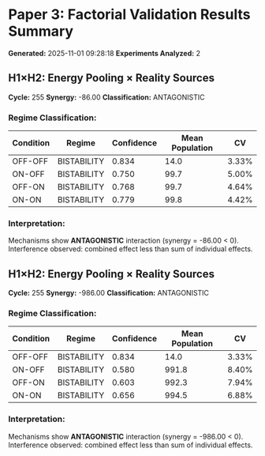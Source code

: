 # Paper 3: Factorial Validation Results Summary

**Generated:** 2025-11-01 09:28:18
**Experiments Analyzed:** 2

## H1×H2: Energy Pooling × Reality Sources

**Cycle:** 255
**Synergy:** -86.00
**Classification:** ANTAGONISTIC

### Regime Classification:

| Condition | Regime | Confidence | Mean Population | CV |
|-----------|--------|------------|-----------------|-----|
| OFF-OFF | BISTABILITY | 0.834 | 14.0 | 3.33% |
| ON-OFF | BISTABILITY | 0.750 | 99.7 | 5.00% |
| OFF-ON | BISTABILITY | 0.768 | 99.7 | 4.64% |
| ON-ON | BISTABILITY | 0.779 | 99.8 | 4.42% |

### Interpretation:

Mechanisms show **ANTAGONISTIC** interaction (synergy = -86.00 < 0). Interference observed: combined effect less than sum of individual effects.

## H1×H2: Energy Pooling × Reality Sources

**Cycle:** 255
**Synergy:** -986.00
**Classification:** ANTAGONISTIC

### Regime Classification:

| Condition | Regime | Confidence | Mean Population | CV |
|-----------|--------|------------|-----------------|-----|
| OFF-OFF | BISTABILITY | 0.834 | 14.0 | 3.33% |
| ON-OFF | BISTABILITY | 0.580 | 991.8 | 8.40% |
| OFF-ON | BISTABILITY | 0.603 | 992.3 | 7.94% |
| ON-ON | BISTABILITY | 0.656 | 994.5 | 6.88% |

### Interpretation:

Mechanisms show **ANTAGONISTIC** interaction (synergy = -986.00 < 0). Interference observed: combined effect less than sum of individual effects.
